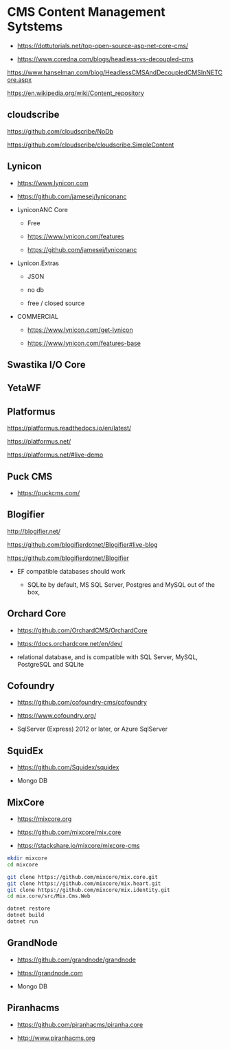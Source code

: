 # CMS Content Management Sytstems

*   https://dottutorials.net/top-open-source-asp-net-core-cms/

*   https://www.coredna.com/blogs/headless-vs-decoupled-cms




https://www.hanselman.com/blog/HeadlessCMSAndDecoupledCMSInNETCore.aspx

https://en.wikipedia.org/wiki/Content_repository





## cloudscribe

https://github.com/cloudscribe/NoDb

https://github.com/cloudscribe/cloudscribe.SimpleContent



## Lynicon

*   https://www.lynicon.com

*   https://github.com/jamesej/lyniconanc

*   LyniconANC Core

    *   Free

    *   https://www.lynicon.com/features

    *   https://github.com/jamesej/lyniconanc

*   Lynicon.Extras

    *   JSON 

    *   no db

    *   free / closed source
    
*   COMMERCIAL

    *   https://www.lynicon.com/get-lynicon

    *   https://www.lynicon.com/features-base

## Swastika I/O Core


## YetaWF

## Platformus

https://platformus.readthedocs.io/en/latest/

https://platformus.net/

https://platformus.net/#live-demo







## Puck CMS

*   https://puckcms.com/














## Blogifier

http://blogifier.net/

https://github.com/blogifierdotnet/Blogifier#live-blog

https://github.com/blogifierdotnet/Blogifier

*   EF compatible databases should work

    *   SQLite by default, MS SQL Server, Postgres and MySQL out of the box, 

## Orchard Core

*   https://github.com/OrchardCMS/OrchardCore

*   https://docs.orchardcore.net/en/dev/

*   relational database, and is compatible with SQL Server, MySQL, PostgreSQL and SQLite

## Cofoundry

*   https://github.com/cofoundry-cms/cofoundry

*   https://www.cofoundry.org/

*   SqlServer (Express) 2012 or later, or Azure SqlServer

## SquidEx

*   https://github.com/Squidex/squidex

*   Mongo DB

## MixCore

*   https://mixcore.org

*   https://github.com/mixcore/mix.core

*   https://stackshare.io/mixcore/mixcore-cms

```bash
mkdir mixcore
cd mixcore

git clone https://github.com/mixcore/mix.core.git
git clone https://github.com/mixcore/mix.heart.git
git clone https://github.com/mixcore/mix.identity.git
cd mix.core/src/Mix.Cms.Web

dotnet restore
dotnet build
dotnet run
```

## GrandNode

*   https://github.com/grandnode/grandnode 

*   https://grandnode.com

*   Mongo DB

## Piranhacms 

*   https://github.com/piranhacms/piranha.core

*   http://www.piranhacms.org

